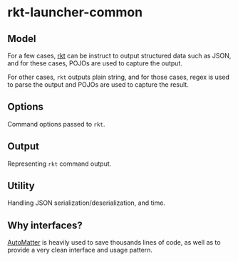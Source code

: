 # rkt-launcher-common

## Model

For a few cases, [rkt] can be instruct to output structured data such
as JSON, and for these cases, POJOs are used to capture the output.

For other cases, `rkt` outputs plain string, and for those cases, regex
is used to parse the output and POJOs are used to capture the result.

## Options

Command options passed to `rkt`.

## Output

Representing `rkt` command output.

## Utility

Handling JSON serialization/deserialization, and time.

## Why interfaces?

[AutoMatter] is heavily used to save thousands lines of code, as well as
to provide a very clean interface and usage pattern.

[rkt]: https://coreos.com/rkt/
[AutoMatter]: https://github.com/danielnorberg/auto-matter
